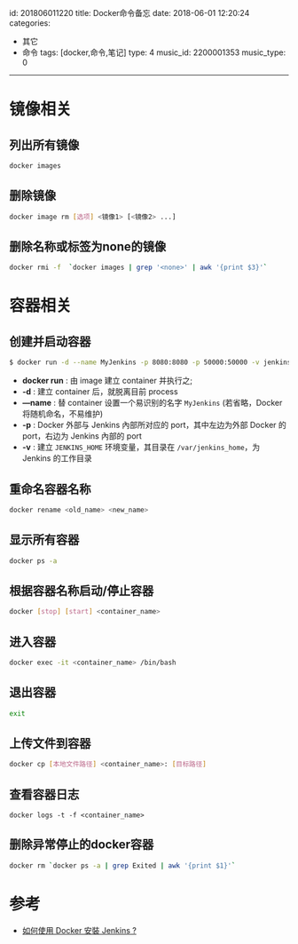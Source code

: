 id: 201806011220
title: Docker命令备忘
date: 2018-06-01 12:20:24
categories:
- 其它
- 命令
tags: [docker,命令,笔记]
type: 4
music_id: 2200001353
music_type: 0
---------
# 镜像相关
## 列出所有镜像
```bash
docker images
```

## 删除镜像
```bash
docker image rm [选项] <镜像1> [<镜像2> ...]
```

## 删除名称或标签为none的镜像
```bash
docker rmi -f  `docker images | grep '<none>' | awk '{print $3}'`
```

# 容器相关
## 创建并启动容器
```bash
$ docker run -d --name MyJenkins -p 8080:8080 -p 50000:50000 -v jenkins_home:/var/jenkins_home jenkins/jenkins:lts
```
* **docker run** : 由 image 建立 container 并执行之;
* **-d** : 建立 container 后，就脱离目前 process
* **—name** : 替 container 设置一个易识别的名字 `MyJenkins` (若省略，Docker 将随机命名，不易维护)
* **-p** : Docker 外部与 Jenkins 內部所对应的 port，其中左边为外部 Docker 的 port，右边为 Jenkins 內部的 port
* **-v** : 建立 `JENKINS_HOME` 环境变量，其目录在 `/var/jenkins_home`，为 Jenkins 的工作目录

## 重命名容器名称
```bash
docker rename <old_name> <new_name>
```

## 显示所有容器
```bash
docker ps -a
```

## 根据容器名称启动/停止容器
```bash
docker [stop] [start] <container_name>
```

## 进入容器
```bash
docker exec -it <container_name> /bin/bash
```
## 退出容器
```bash
exit
```

## 上传文件到容器
```bash
docker cp [本地文件路径] <container_name>: [目标路径]
```

## 查看容器日志
```
docker logs -t -f <container_name>
```

## 删除异常停止的docker容器
```bash
docker rm `docker ps -a | grep Exited | awk '{print $1}'`
```

# 参考

* [如何使用 Docker 安裝 Jenkins ?][1]


  [1]: http://oomusou.io/docker/jenkins/ "如何使用 Docker 安裝 Jenkins ?"